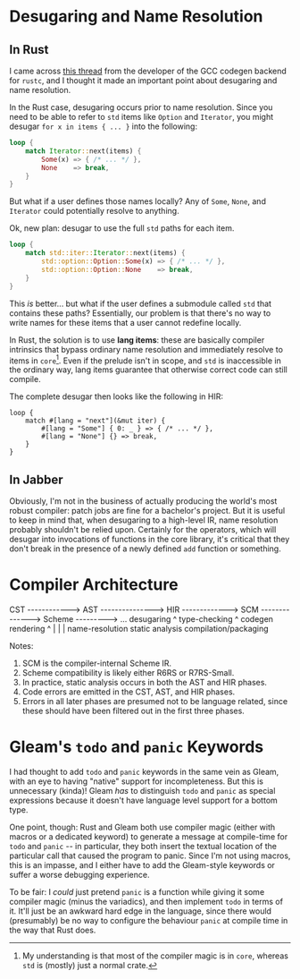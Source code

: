 # Desugaring and Name Resolution
## In Rust
I came across [this thread](https://x.com/CohenArthurDev/status/1830989356183503247) from the developer of the GCC codegen backend for `rustc`, and I thought it made an important point about desugaring and name resolution.

In the Rust case, desugaring occurs prior to name resolution. Since you need to be able to refer to `std` items like `Option` and `Iterator`, you might desugar `for x in items { ... }` into the following:

```rust
loop {
    match Iterator::next(items) {
        Some(x) => { /* ... */ },
        None    => break,
    }
}
```

But what if a user defines those names locally? Any of `Some`, `None`, and `Iterator` could potentially resolve to anything.

Ok, new plan: desugar to use the full `std` paths for each item.

```rust
loop {
    match std::iter::Iterator::next(items) {
        std::option::Option::Some(x) => { /* ... */ },
        std::option::Option::None    => break,
    }
}
```

This _is_ better... but what if the user defines a submodule called `std` that contains these paths? Essentially, our problem is that there's no way to write names for these items that a user cannot redefine locally.

In Rust, the solution is to use **lang items**: these are basically compiler intrinsics that bypass ordinary name resolution and immediately resolve to items in `core`[^1]. Even if the prelude isn't in scope, and `std` is inaccessible in the ordinary way, lang items guarantee that otherwise correct code can still compile.

The complete desugar then looks like the following in HIR:
```rust-hir
loop {
    match #[lang = "next"](&mut iter) {
        #[lang = "Some"] { 0: _ } => { /* ... */ },
        #[lang = "None"] {} => break,
    }
}

```

## In Jabber
Obviously, I'm not in the business of actually producing the world's most robust compiler: patch jobs are fine for a bachelor's project. But it is useful to keep in mind that, when desugaring to a high-level IR, name resolution probably shouldn't be relied upon. Certainly for the operators, which will desugar into invocations of functions in the core library, it's critical that they don't break in the presence of a newly defined `add` function or something.


# Compiler Architecture

CST ------------> AST ---------------> HIR -------------> SCM --------------> Scheme ---------> ...
     desugaring    ^   type-checking    ^     codegen            rendering                       ^
                   |                    |                                                        |
             name-resolution     static analysis                                       compilation/packaging

Notes:
1. SCM is the compiler-internal Scheme IR.
2. Scheme compatibility is likely either R6RS or R7RS-Small.
3. In practice, static analysis occurs in both the AST and HIR phases.
4. Code errors are emitted in the CST, AST, and HIR phases.
5. Errors in all later phases are presumed not to be language related, since
    these should have been filtered out in the first three phases.

# Gleam's `todo` and `panic` Keywords
I had thought to add `todo` and `panic` keywords in the same vein as Gleam, with an eye to having "native" support for incompleteness. But this is unnecessary (kinda)! Gleam _has_ to distinguish `todo` and `panic` as special expressions because it doesn't have language level support for a bottom type.

One point, though: Rust and Gleam both use compiler magic (either with macros or a dedicated keyword) to generate a message at compile-time for `todo` and `panic` -- in particular, they both insert the textual location of the particular call that caused the program to panic. Since I'm not using macros, this is an impasse, and I either have to add the Gleam-style keywords or suffer a worse debugging experience.

To be fair: I _could_ just pretend `panic` is a function while giving it some compiler magic (minus the variadics), and then implement `todo` in terms of it. It'll just be an awkward hard edge in the language, since there would (presumably) be no way to configure the behaviour `panic` at compile time in the way that Rust does.

[^1]: My understanding is that most of the compiler magic is in `core`, whereas `std` is (mostly) just a normal crate.
